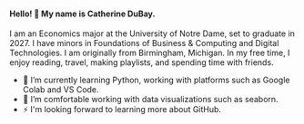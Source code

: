 #### Hello! 👋 My name is **Catherine DuBay**.

I am an Economics major at the University of Notre Dame, set to graduate in 2027. I have minors in Foundations of Business & Computing and Digital Technologies. I am originally from Birmingham, Michigan. In my free time, I enjoy reading, travel, making playlists, and spending time with friends.

- 🌱 I’m currently learning Python, working with platforms such as Google Colab and VS Code.
- 🔭 I’m comfortable working with data visualizations such as seaborn.
- ⚡ I'm looking forward to learning more about GitHub.

<!--
**Catherine-DuBay/Catherine-DuBay** is a ✨ _special_ ✨ repository because its `README.md` (this file) appears on your GitHub profile.

Here are some ideas to get you started:

- 🔭 I’m currently working on ...
- 🌱 I’m currently learning ...
- 👯 I’m looking to collaborate on ...
- 🤔 I’m looking for help with ...
- 💬 Ask me about ...
- 📫 How to reach me: ...
- 😄 Pronouns: ...
- ⚡ Fun fact: ...
-->
